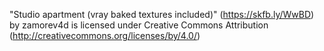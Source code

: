 "Studio apartment (vray baked textures included)" (https://skfb.ly/WwBD) by zamorev4d is licensed under Creative Commons Attribution (http://creativecommons.org/licenses/by/4.0/)
